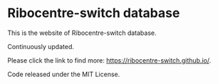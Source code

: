 # Ribocentre-switch database

This is the website of Ribocentre-switch database.

Continuously updated.

Please click the link to find more: https://ribocentre-switch.github.io/.

Code released under the MIT License.